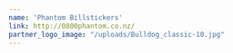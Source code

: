 ```yaml
---
name: 'Phantom Billstickers'
link: http://0800phantom.co.nz/
partner_logo_image: "/uploads/Bulldog_classic-10.jpg"
---
```

